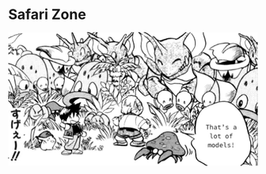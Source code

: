 # Safari Zone

<p align="center">
    <img width="600" src="https://github.com/yngtodd/safari_zone/blob/master/img/safari_manga.png">
</p>
